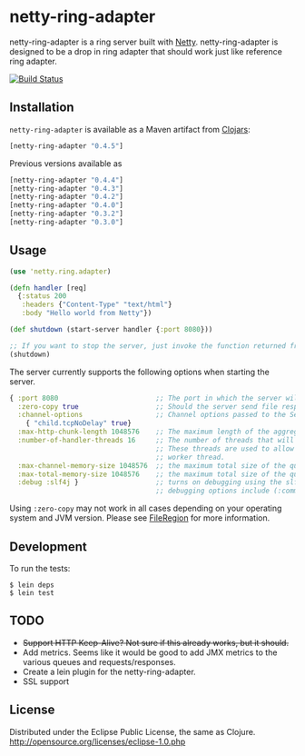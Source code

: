 # netty-ring-adapter

netty-ring-adapter is a ring server built with [Netty](https://netty.io/). netty-ring-adapter is designed to be a drop in ring
adapter that should work just like reference ring adapter.

[![Build Status](https://secure.travis-ci.org/RallySoftware/netty-ring-adapter.png)](http://travis-ci.org/RallySoftware/netty-ring-adapter)

## Installation

`netty-ring-adapter` is available as a Maven artifact from
[Clojars](http://clojars.org/netty-ring-adapter):

```clojure
[netty-ring-adapter "0.4.5"]
```

Previous versions available as

```clojure
[netty-ring-adapter "0.4.4"]
[netty-ring-adapter "0.4.3"]
[netty-ring-adapter "0.4.2"]
[netty-ring-adapter "0.4.0"]
[netty-ring-adapter "0.3.2"]
[netty-ring-adapter "0.3.0"]
```

## Usage

```clj
(use 'netty.ring.adapter)

(defn handler [req]
  {:status 200
   :headers {"Content-Type" "text/html"}
   :body "Hello world from Netty"})

(def shutdown (start-server handler {:port 8080}))

;; If you want to stop the server, just invoke the function returned from the `start-server` function.
(shutdown)
```

The server currently supports the following options when starting the server.

```clj
{ :port 8080                        ;; The port in which the server will be listening for requests
  :zero-copy true                   ;; Should the server send file response bodies with Netty's FileRegion functionality
  :channel-options                  ;; Channel options passed to the ServerBootstrap.setOptions
    { "child.tcpNoDelay" true}
  :max-http-chunk-length 1048576    ;; The maximum length of the aggregated content
  :number-of-handler-threads 16     ;; The number of threads that will be used to handle requests.
                                    ;; These threads are used to allow the handler function to work without blocking an I/O
                                    ;; worker thread.
  :max-channel-memory-size 1048576  ;; the maximum total size of the queued events per channel
  :max-total-memory-size 1048576    ;; the maximum total size of the queued events
  :debug :slf4j }                   ;; turns on debugging using the slf4j as a logging framework.
                                    ;; debugging options include (:commons :jboss :log4j :slf4j :jdk)
```

Using `:zero-copy` may not work in all cases depending on your operating system and JVM version. Please see
[FileRegion](http://static.netty.io/3.5/api/org/jboss/netty/channel/FileRegion.html) for more information.

## Development

To run the tests:

    $ lein deps
    $ lein test

## TODO

* ~~Support HTTP Keep-Alive? Not sure if this already works, but it should.~~
* Add metrics. Seems like it would be good to add JMX metrics to the various queues and requests/responses.
* Create a lein plugin for the netty-ring-adapter.
* SSL support


## License

Distributed under the Eclipse Public License, the same as Clojure. <http://opensource.org/licenses/eclipse-1.0.php>
